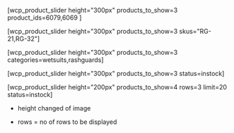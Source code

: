 [wcp_product_slider height="300px" products_to_show=3 product_ids=6079,6069 ]

[wcp_product_slider height="300px" products_to_show=3 skus="RG-21,RG-32"]

[wcp_product_slider height="300px" products_to_show=3 categories=wetsuits,rashguards]

[wcp_product_slider height="300px" products_to_show=3 status=instock]

[wcp_product_slider height="200px" products_to_show=4 rows=3  limit=20 status=instock]

* height changed of image

* rows = no of rows to be displayed